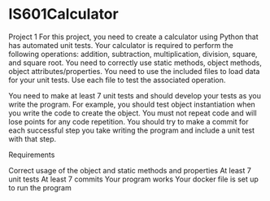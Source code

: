 # IS601Calculator
Project 1 
For this project, you need to create a calculator using Python that has automated unit tests.  Your calculator is required to perform the following operations: addition, subtraction, multiplication, division, square, and square root.  You need to correctly use static methods, object methods, object attributes/properties.   You need to use the included files to load data for your unit tests.  Use each file to test the associated operation.   

You need to make at least 7 unit tests and should develop your tests as you write the program.  For example, you should test object instantiation when you write the code to create the object.  You must not repeat code and will lose points for any code repetition.   You should try to make a commit for each successful step you take writing the program and include a unit test with that step.

Requirements

Correct usage of the object and static methods and properties
At least 7 unit tests
At least 7 commits
Your program works
Your docker file is set up to run the program
